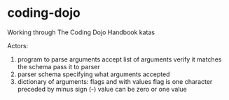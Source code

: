 # coding-dojo

Working through The Coding Dojo Handbook katas


Actors:

1. program to parse arguments
        accept list of arguments
        verify it matches the schema
        pass it to parser
2. parser
        schema specifying what arguments accepted
2. dictionary of arguments:
        flags and with values
        flag is one character preceded by minus sign (-)
        value can be zero or one value
